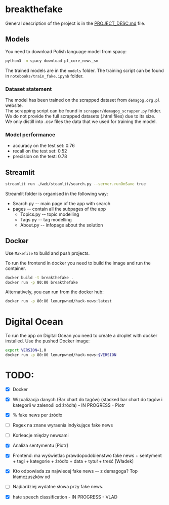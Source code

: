# breakthefake

General description of the project is in the [PROJECT_DESC.md](PROJECT_DESC.md) file.

## Models
You need to download Polish language model from spacy: 
```bash
python3 -m spacy download pl_core_news_sm
```

The trained models are in the `models` folder.
The training script can be found in `notebooks/train_fake.ipynb` folder.

### Dataset statement
The model has been trained on the scrapped dataset from `demagog.org.pl` website.  
The scrapping script can be found in `scrapper/demagog_scrapper.py` folder.  
We do not provide the full scrapped datasets (.html files) due to its size.  
We only distill into .csv files the data that we used for training the model.

### Model performance
- accuracy on the test set: 0.76
- recall on the test set: 0.52
- precision on the test: 0.78

## Streamlit 
```bash 
streamlit run ./web/steamlit/search.py --server.runOnSave true  
```
Streamlit folder is organised in the following way:

- Search.py -- main page of the app with search
- pages -- contain all the subpages of the app
  - Topics.py -- topic modelling
  - Tags.py -- tag modelling 
  - About.py -- infopage about the solution 


## Docker 
Use `Makefile` to build and push projects.

To run the frontend in docker you need to build the image and run the container. 
```bash
docker build -t breakthefake .
docker run -p 80:80 breakthefake
```
Alternatively, you can run from the docker hub:
```bash
docker run -p 80:80 lemurpwned/hack-news:latest
```

# Digital Ocean
To run the app on Digital Ocean you need to create a droplet with docker installed. 
Use the pushed Docker image:
```bash
export VERSION=1.0
docker run -p 80:80 lemurpwned/hack-news:$VERSION
```



# TODO:

- [x] Docker 
- [x] Wizualizacja danych (Bar chart do tagów) (stacked bar chart do tagów i kategorii w zalenośi od źródła) - IN PROGRESS - Piotr
- [x] % fake news per źródło 
- [ ] Regex na znane wyraenia indykujące fake news 
- [ ] Korleacje między newsami 
- [x] Analiza sentymentu [Piotr]
- [x] Frontend: ma wyświetlac prawdopodobienstwo fake news + sentyment + tagi + kategorie + źródło + data + tytuł + treść [Władek]

- [x] Kto odpowiada za najwiecej fake news -- z demagoga? Top kłamczuszków xd
- [ ] Najbardziej wydatne słowa przy fake news.
- [x] hate speech classification - IN PROGRESS - VLAD
